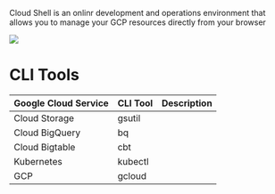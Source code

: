 Cloud Shell is an onlinr development and operations environment that allows you to manage your GCP resources directly from your browser

![](https://github.com/JonmarCorpuz/SecondBrain/blob/main/Assets/Whitespace.png)

# CLI Tools

| Google Cloud Service | CLI Tool | Description |
| --- | --- | --- |
| Cloud Storage | gsutil | |
| Cloud BigQuery | bq | |
| Cloud Bigtable | cbt | |
| Kubernetes | kubectl | |
| GCP | gcloud | |
